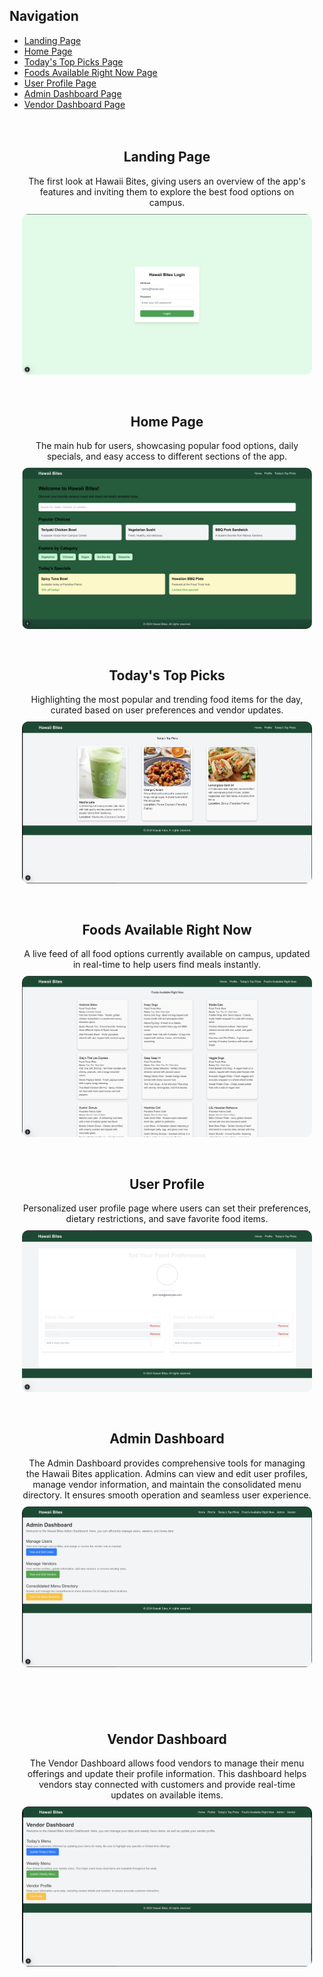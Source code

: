 ## Navigation
- [Landing Page](#landing-page)
- [Home Page](#home-page)
- [Today's Top Picks Page](#todays-top-picks-page)
- [Foods Available Right Now Page](#foods-available-right-now-page)
- [User Profile Page](#user-profile-page)
- [Admin Dashboard Page](#admin-dashboard-page)
- [Vendor Dashboard Page](#vendor-dashboard-page)

<div style="display: flex; flex-direction: column; align-items: center; gap: 30px; padding: 20px;">

  <!-- Landing Page -->
  <div id="landing-page" style="max-width: 600px; text-align: center;">
    <h2>Landing Page</h2>
    <p style="margin-bottom: 10px;">
      The first look at Hawaii Bites, giving users an overview of the app's features and inviting them to explore the best food options on campus.
    </p>
    <img src="./public/LandingPage.jpeg" alt="Landing Page" style="width: 100%; height: auto; border-radius: 10px;">
  </div>

  <!-- Home Page -->
  <div id="home-page" style="max-width: 600px; text-align: center;">
    <h2>Home Page</h2>
    <p style="margin-bottom: 10px;">
      The main hub for users, showcasing popular food options, daily specials, and easy access to different sections of the app.
    </p>
    <img src="./public/HomePage.jpeg" alt="Home Page" style="width: 100%; height: auto; border-radius: 10px;">
  </div>

  <!-- Today's Top Picks Page -->
  <div id="todays-top-picks-page" style="max-width: 600px; text-align: center;">
    <h2>Today's Top Picks</h2>
    <p style="margin-bottom: 10px;">
      Highlighting the most popular and trending food items for the day, curated based on user preferences and vendor updates.
    </p>
    <img src="./public/TodaysTopPicks.jpeg" alt="Today's Top Picks" style="width: 100%; height: auto; border-radius: 10px;">
  </div>

  <!-- Foods Available Right Now Page -->
  <div id="foods-available-right-now-page" style="max-width: 600px; text-align: center;">
    <h2>Foods Available Right Now</h2>
    <p style="margin-bottom: 10px;">
      A live feed of all food options currently available on campus, updated in real-time to help users find meals instantly.
    </p>
    <img src="./public/FoodsAvailableRightNow.jpeg" alt="Foods Available Right Now" style="width: 100%; height: auto; border-radius: 10px;">
  </div>

  <!-- User Profile Page -->
  <div id="user-profile-page" style="max-width: 600px; text-align: center;">
    <h2>User Profile</h2>
    <p style="margin-bottom: 10px;">
      Personalized user profile page where users can set their preferences, dietary restrictions, and save favorite food items.
    </p>
    <img src="./public/UserProfile.jpeg" alt="User Profile" style="width: 100%; height: auto; border-radius: 10px;">
  </div>

  <!-- Admin Dashboard Page -->
  <div id="admin-dashboard-page" style="max-width: 600px; text-align: center; margin-bottom: 40px;">
    <h2>Admin Dashboard</h2>
    <p style="margin-bottom: 10px;">
      The Admin Dashboard provides comprehensive tools for managing the Hawaii Bites application. Admins can view and edit user profiles, manage vendor information, and maintain the consolidated menu directory. It ensures smooth operation and seamless user experience.
    </p>
    <img src="./public/Admin-Dashboard.jpeg" alt="Admin Dashboard" style="width: 100%; height: auto; border-radius: 10px;">
  </div>

  <!-- Vendor Dashboard Page -->
  <div id="vendor-dashboard-page" style="max-width: 600px; text-align: center; margin-bottom: 40px;">
    <h2>Vendor Dashboard</h2>
    <p style="margin-bottom: 10px;">
      The Vendor Dashboard allows food vendors to manage their menu offerings and update their profile information. This dashboard helps vendors stay connected with customers and provide real-time updates on available items.
    </p>
    <img src="./public/VendorDashboard.jpeg" alt="Vendor Dashboard" style="width: 100%; height: auto; border-radius: 10px;">
  </div>

</div>
